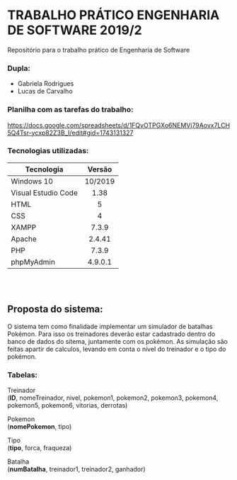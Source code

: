 # TRABALHO PRÁTICO ENGENHARIA DE SOFTWARE 2019/2
Repositório para o trabalho prático de Engenharia de Software

### Dupla:
- Gabriela Rodrigues
- Lucas de Carvalho

### Planilha com as tarefas do trabalho:
https://docs.google.com/spreadsheets/d/1FQvOTPGXo6NEMVj79Aovx7LCH5Q4Tsr-ycxp82Z3B_I/edit#gid=1743131327


### Tecnologias utilizadas:

Tecnologia     |     Versão
---------------|:-------------:
Windows 10 | 10/2019
Visual Estudio Code | 1.38
HTML | 5
CSS | 4
XAMPP | 7.3.9
Apache | 2.4.41
PHP | 7.3.9
phpMyAdmin | 4.9.0.1


<br><br>

## Proposta do sistema:
O sistema tem como finalidade implementar um simulador de batalhas Pokémon. Para isso os treinadores deverão estar cadastrado dentro do banco de dados do sitema, juntamente com os pokémon. As simulação são feitas apartir de calculos, levando em conta o nível do treinador e o tipo do pokémon.

### Tabelas:
Treinador <br>
(__ID__, nomeTreinador, nivel, pokemon1, pokemon2, pokemon3, pokemon4, pokemon5, pokemon6, vitorias, derrotas)

Pokemon <br>
(__nomePokemon__, tipo)

Tipo <br>
(__tipo__, forca, fraqueza)

Batalha <br>
(__numBatalha__, treinador1, treinador2, ganhador)

